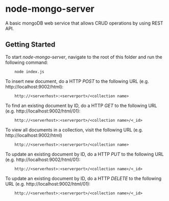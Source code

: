 node-mongo-server
=================

A basic mongoDB web service that allows CRUD operations by using REST API.

## Getting Started

To start _node-mongo-server_, navigate to the root of this folder and run the following command:

        node index.js

To insert new document, do a HTTP *POST* to the following URL (e.g. http://localhost:9002/html):

        http://<serverhost>:<serverport>/<collection name>

To find an existing document by ID, do a HTTP *GET* to the following URL (e.g. http://localhost:9002/html/01):

        http://<serverhost>:<serverport>/<collection name>/<_id>
    
To view all documents in a collection, visit the following URL (e.g. http://localhost:9002/html)

        http://<serverhost>:<serverport>/<collection name>

To update an existing document by ID, do a HTTP *PUT* to the following URL (e.g. http://localhost:9002/html/01):

        http://<serverhost>:<serverport>/<collection name>/<_id>
    
To update an existing document by ID, do a HTTP *DELETE* to the following URL (e.g. http://localhost:9002/html/01):

        http://<serverhost>:<serverport>/<collection name>/<_id>
